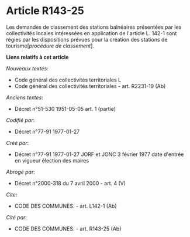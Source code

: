 # Article R143-25

Les demandes de classement des stations balnéaires présentées par les collectivités locales intéressées en application de
l'article L. 142-1 sont régies par les dispositions prévues pour la création des stations de tourisme[*procédure de
classement*].

**Liens relatifs à cet article**

_Nouveaux textes_:

  - Code général des collectivités territoriales L
  - Code général des collectivités territoriales - art. R2231-19 (Ab)

_Anciens textes_:

  - Décret n°51-530 1951-05-05 art. 1 (partie)

_Codifié par_:

  - Décret n°77-91 1977-01-27

_Créé par_:

  - Décret n°77-91 1977-01-27 JORF et JONC 3 février 1977 date d'entrée en vigueur élection des maires

_Abrogé par_:

  - Décret n°2000-318 du 7 avril 2000 - art. 4 (V)

_Cite_:

  - CODE DES COMMUNES. - art. L142-1 (Ab)

_Cité par_:

  - CODE DES COMMUNES. - art. R143-25 (Ab)

